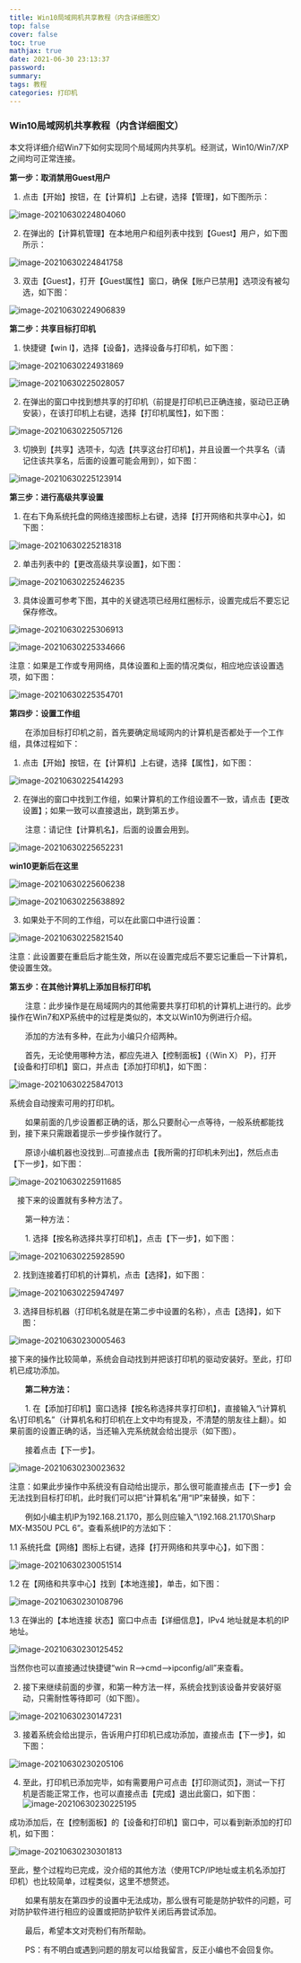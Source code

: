 ```yaml
---
title: Win10局域网机共享教程（内含详细图文）
top: false
cover: false
toc: true
mathjax: true
date: 2021-06-30 23:13:37
password:
summary:
tags: 教程
categories: 打印机
---
```


### Win10局域网机共享教程（内含详细图文）

本文将详细介绍Win7下如何实现同个局域网内共享机。经测试，Win10/Win7/XP之间均可正常连接。

**第一步：取消禁用Guest用户**

1. 点击【开始】按钮，在【计算机】上右键，选择【管理】，如下图所示：

![image-20210630224804060](https://raw.githubusercontent.com/leblog/img/main/huiyi/image-20210630224804060.png)

2. 在弹出的【计算机管理】在本地用户和组列表中找到【Guest】用户，如下图所示：

![image-20210630224841758](https://raw.githubusercontent.com/leblog/img/main/huiyi/image-20210630224841758.png)

3. 双击【Guest】，打开【Guest属性】窗口，确保【账户已禁用】选项没有被勾选，如下图：

![image-20210630224906839](https://raw.githubusercontent.com/leblog/img/main/huiyi/image-20210630224906839.png)

**第二步：共享目标打印机**

1. 快捷键【win I】，选择【设备】，选择设备与打印机，如下图：

![image-20210630224931869](https://raw.githubusercontent.com/leblog/img/main/huiyi/image-20210630224931869.png)

![image-20210630225028057](https://raw.githubusercontent.com/leblog/img/main/huiyi/image-20210630225028057.png)

2. 在弹出的窗口中找到想共享的打印机（前提是打印机已正确连接，驱动已正确安装），在该打印机上右键，选择【打印机属性】，如下图：

![image-20210630225057126](https://raw.githubusercontent.com/leblog/img/main/huiyi/image-20210630225057126.png)

3. 切换到【共享】选项卡，勾选【共享这台打印机】，并且设置一个共享名（请记住该共享名，后面的设置可能会用到），如下图：

![image-20210630225123914](https://raw.githubusercontent.com/leblog/img/main/huiyi/image-20210630225123914.png)

**第三步：进行高级共享设置**

1. 在右下角系统托盘的网络连接图标上右键，选择【打开网络和共享中心】，如下图：

![image-20210630225218318](https://raw.githubusercontent.com/leblog/img/main/huiyi/image-20210630225218318.png)

2. 单击列表中的【更改高级共享设置】，如下图：

![image-20210630225246235](https://raw.githubusercontent.com/leblog/img/main/huiyi/image-20210630225246235.png)

3. 具体设置可参考下图，其中的关键选项已经用红圈标示，设置完成后不要忘记保存修改。

![image-20210630225306913](https://raw.githubusercontent.com/leblog/img/main/huiyi/image-20210630225306913.png)

![image-20210630225334666](https://raw.githubusercontent.com/leblog/img/main/huiyi/image-20210630225334666.png)

注意：如果是工作或专用网络，具体设置和上面的情况类似，相应地应该设置选项，如下图：　

![image-20210630225354701](https://raw.githubusercontent.com/leblog/img/main/huiyi/image-20210630225354701.png)

**第四步：设置工作组**

　　在添加目标打印机之前，首先要确定局域网内的计算机是否都处于一个工作组，具体过程如下：

1. 点击【开始】按钮，在【计算机】上右键，选择【属性】，如下图：

![image-20210630225414293](https://raw.githubusercontent.com/leblog/img/main/huiyi/image-20210630225414293.png)

2. 在弹出的窗口中找到工作组，如果计算机的工作组设置不一致，请点击【更改设置】；如果一致可以直接退出，跳到第五步。

　　注意：请记住【计算机名】，后面的设置会用到。



![image-20210630225652231](https://raw.githubusercontent.com/leblog/img/main/huiyi/image-20210630225652231.png)

**win10更新后在这里**

![image-20210630225606238](https://raw.githubusercontent.com/leblog/img/main/huiyi/image-20210630225606238.png)

![image-20210630225638892](https://raw.githubusercontent.com/leblog/img/main/huiyi/image-20210630225638892.png)

3. 如果处于不同的工作组，可以在此窗口中进行设置：

![image-20210630225821540](https://raw.githubusercontent.com/leblog/img/main/huiyi/image-20210630225821540.png)

注意：此设置要在重启后才能生效，所以在设置完成后不要忘记重启一下计算机，使设置生效。

**第五步：在其他计算机上添加目标打印机**

　　注意：此步操作是在局域网内的其他需要共享打印机的计算机上进行的。此步操作在Win7和XP系统中的过程是类似的，本文以Win10为例进行介绍。

　　添加的方法有多种，在此为小编只介绍两种。

　　首先，无论使用哪种方法，都应先进入【控制面板】{（Win X） P}，打开【设备和打印机】窗口，并点击【添加打印机】，如下图：

![image-20210630225847013](https://raw.githubusercontent.com/leblog/img/main/huiyi/image-20210630225847013.png)

系统会自动搜索可用的打印机。

　　如果前面的几步设置都正确的话，那么只要耐心一点等待，一般系统都能找到，接下来只需跟着提示一步步操作就行了。

　　原谅小编机器也没找到...可直接点击【我所需的打印机未列出】，然后点击【下一步】，如下图：

![image-20210630225911685](https://raw.githubusercontent.com/leblog/img/main/huiyi/image-20210630225911685.png)

　接下来的设置就有多种方法了。

　　第一种方法：

　　1. 选择【按名称选择共享打印机】，点击【下一步】，如下图：

![image-20210630225928590](https://raw.githubusercontent.com/leblog/img/main/huiyi/image-20210630225928590.png)

2. 找到连接着打印机的计算机，点击【选择】，如下图：

![image-20210630225947497](https://raw.githubusercontent.com/leblog/img/main/huiyi/image-20210630225947497.png)

3. 选择目标机器（打印机名就是在第二步中设置的名称），点击【选择】，如下图：

![image-20210630230005463](https://raw.githubusercontent.com/leblog/img/main/huiyi/image-20210630230005463.png)

接下来的操作比较简单，系统会自动找到并把该打印机的驱动安装好。至此，打印机已成功添加。

　　**第二种方法：**

　　1.  在【添加打印机】窗口选择【按名称选择共享打印机】，直接输入“\计算机名\打印机名”（计算机名和打印机在上文中均有提及，不清楚的朋友往上翻）。如果前面的设置正确的话，当还输入完系统就会给出提示（如下图）。

　　接着点击【下一步】。

![image-20210630230023632](https://raw.githubusercontent.com/leblog/img/main/huiyi/image-20210630230023632.png)

注意：如果此步操作中系统没有自动给出提示，那么很可能直接点击【下一步】会无法找到目标打印机，此时我们可以把“计算机名”用“IP”来替换，如下：

　　例如小编主机IP为192.168.21.170，那么则应输入“\\192.168.21.170\Sharp MX-M350U PCL 6”。查看系统IP的方法如下：

1.1 系统托盘【网络】图标上右键，选择【打开网络和共享中心】，如下图：

![image-20210630230051514](https://raw.githubusercontent.com/leblog/img/main/huiyi/image-20210630230051514.png)

1.2 在【网络和共享中心】找到【本地连接】，单击，如下图：

![image-20210630230108796](https://raw.githubusercontent.com/leblog/img/main/huiyi/image-20210630230108796.png)

1.3 在弹出的【本地连接 状态】窗口中点击【详细信息】，IPv4 地址就是本机的IP地址。

![image-20210630230125452](https://raw.githubusercontent.com/leblog/img/main/huiyi/image-20210630230125452.png)

当然你也可以直接通过快捷键“win R—>cmd—>ipconfig/all”来查看。

2. 接下来继续前面的步骤，和第一种方法一样，系统会找到该设备并安装好驱动，只需耐性等待即可（如下图）。

![image-20210630230147231](https://raw.githubusercontent.com/leblog/img/main/huiyi/image-20210630230147231.png)

3. 接着系统会给出提示，告诉用户打印机已成功添加，直接点击【下一步】，如下图：

![image-20210630230205106](https://raw.githubusercontent.com/leblog/img/main/huiyi/image-20210630230205106.png)

4. 至此，打印机已添加完毕，如有需要用户可点击【打印测试页】，测试一下打机是否能正常工作，也可以直接点击【完成】退出此窗口，如下图：![image-20210630230225195](https://raw.githubusercontent.com/leblog/img/main/huiyi/image-20210630230225195.png)

成功添加后，在【控制面板】的【设备和打印机】窗口中，可以看到新添加的打印机，如下图：

![image-20210630230301813](https://raw.githubusercontent.com/leblog/img/main/huiyi/image-20210630230301813.png)

至此，整个过程均已完成，没介绍的其他方法（使用TCP/IP地址或主机名添加打印机）也比较简单，过程类似，这里不想赘述。

　　如果有朋友在第四步的设置中无法成功，那么很有可能是防护软件的问题，可对防护软件进行相应的设置或把防护软件关闭后再尝试添加。

　　最后，希望本文对壳粉们有所帮助。

　　PS：有不明白或遇到问题的朋友可以给我留言，反正小编也不会回复你。

